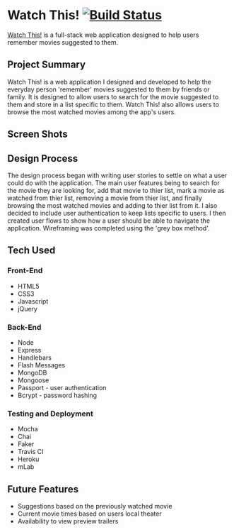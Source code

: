 # Watch This!  [![Build Status](https://travis-ci.org/steve2482/watch-this.svg?branch=master)](https://travis-ci.org/steve2482/watch-this)
[Watch This!](https://watch-this.herokuapp.com/users/login) is a full-stack web application designed to help users remember movies suggested to them.

## Project Summary
Watch This! is a web application I designed and developed to help the everyday person 'remember' movies suggested to them by friends or family. It is designed to allow users to search for the movie suggested to them and store in a list specific to them. Watch This! also allows users to browse the most watched movies among the app's users.

## Screen Shots

## Design Process
The design process began with writing user stories to settle on what a user could do with the application. The main user features being to search for the movie they are looking for, add that movie to thier list, mark a movie as watched from thier list, removing a movie from thier list, and finally browsing the most watched movies and adding to thier list from it. I also decided to include user authentication to keep lists specific to users. I then created user flows to show how a user should be able to navigate the application. Wireframing was completed using the 'grey box method'.

## Tech Used
### Front-End
 - HTML5
 - CSS3
 - Javascript
 - jQuery
### Back-End
 - Node
 - Express
 - Handlebars
 - Flash Messages
 - MongoDB
 - Mongoose
 - Passport - user authentication
 - Bcrypt - password hashing
### Testing and Deployment
 - Mocha
 - Chai
 - Faker
 - Travis CI
 - Heroku
 - mLab

## Future Features
 - Suggestions based on the previously watched movie
 - Current movie times based on users local theater
 - Availability to view preview trailers